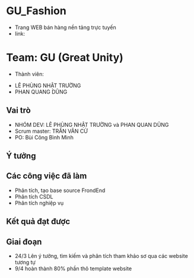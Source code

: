 # GU_Fashion
- Trang WEB bán hàng nền tảng trực tuyến
- link: 

# Team: GU (Great Unity) 
- Thành viên: 
+ LÊ PHÙNG NHẬT TRƯỜNG
+ PHAN QUANG DŨNG

## Vai trò 
- NHÓM DEV: LÊ PHÙNG NHẬT TRƯỜNG và PHAN QUAN DŨNG
- Scrum master: TRẦN VĂN CỬ
- PO: Bùi Công Bình Minh
## Ý tưởng
## Các công việc đã làm
- Phân tích, tạo base source FrondEnd
- Phân tích CSDL
- Phân tích nghiệp vụ

## Kết quả đạt được

## Giai đoạn
- 24/3 Lên ý tưởng, tìm kiếm và phân tích tham khảo sơ qua các website tương tự
- 9/4 hoàn thành 80% phần thô template website